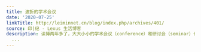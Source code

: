 ```yaml
---
title: 波折的学术会议
date: '2020-07-25'
linkTitle: http://leiminnet.cn/blog/index.php/archives/401/
source: 印|纪 - Lexus 生活博客
description: 读博两年多了，大大小小的学术会议（conference）和研讨会（seminar）也参加了一些。但是因为项目大类和我做的内容属于不同方向，所以参加过的会议也都没太大作用，也没法出文章发表在会议
  ...
---
```

